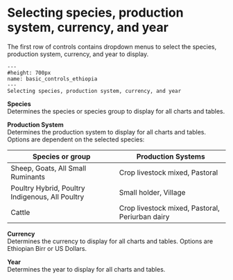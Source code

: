 # Selecting species, production system, currency, and year
<p>
The first row of controls contains dropdown menus to select the species, production system, currency, and year to display.
</p>

```{figure} ../Images/basic_controls_ethiopia.png
---
#height: 700px
name: basic_controls_ethiopia
---
Selecting species, production system, currency, and year
```

<p><b>Species</b><br />
Determines the species or species group to display for all charts and tables.
</p>
<p><b>Production System</b><br />
Determines the production system to display for all charts and tables. Options are dependent on the selected species:
</p>

| Species or group | Production Systems |
| --- | --- |
| Sheep, Goats, All Small Ruminants | Crop livestock mixed, Pastoral |
| Poultry Hybrid, Poultry Indigenous, All Poultry | Small holder, Village |
| Cattle | Crop livestock mixed, Pastoral, Periurban dairy |

<p><b>Currency</b><br />
Determines the currency to display for all charts and tables. Options are Ethiopian Birr or US Dollars.
</p>
<p><b>Year</b><br />
Determines the year to display for all charts and tables.
</p>
